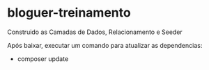 # bloguer-treinamento
Construido as Camadas de Dados, Relacionamento e Seeder

Após baixar, executar um comando para atualizar as dependencias:
  - composer update
